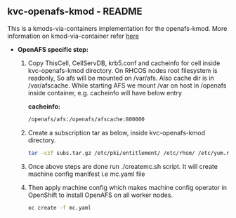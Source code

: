 ## kvc-openafs-kmod - README
This is a kmods-via-containers implementation for the openafs-kmod. More information on kmod-via-container refer [here](https://github.com/kmods-via-containers/kmods-via-containers) 

- **OpenAFS specific step:**
    1. Copy ThisCell, CellServDB, krb5.conf and cacheinfo for cell inside kvc-openafs-kmod directory. On RHCOS nodes root filesystem is readonly, So afs will be mounted on /var/afs. Also cache dir is in /var/afscache. 
        While starting AFS we mount /var on host in /openafs inside container, e.g. cacheinfo will have below entry

        **cacheinfo:**
        ```sh
        /openafs/afs:/openafs/afscache:800000 
        ```
    2. Create a subscription tar as below, inside kvc-openafs-kmod directory.
        ```sh
        tar -czf subs.tar.gz /etc/pki/entitlement/ /etc/rhsm/ /etc/yum.repos.d/redhat.repo
        ```
    3. Once above steps are done run ./createmc.sh script. It will create machine config manifest i.e mc.yaml file

    4. Then apply machine config which makes machine config operator in OpenShift to install OpenAFS on all worker nodes.
         ```sh  
        oc create -f mc.yaml
        ```

